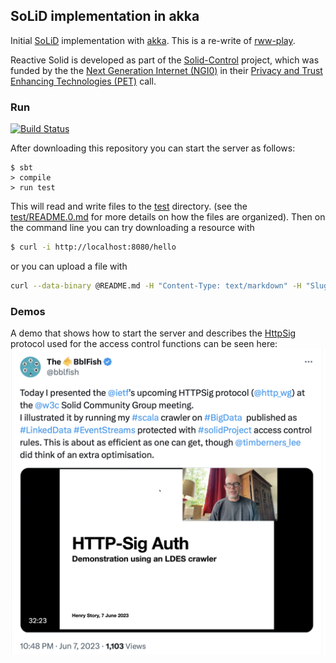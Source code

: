 ## SoLiD implementation in akka

Initial [SoLiD](https://github.com/solid/solid-spec) implementation with [akka](http://akka.io/).
This is a re-write of [rww-play](https://github.com/read-write-web/rww-play).

Reactive Solid is developed as part of the [Solid-Control](https://nlnet.nl/project/SolidControl/) project, which was funded by the the [Next Generation Internet (NGI0)](https://nlnet.nl/NGI0/) in their [Privacy and Trust Enhancing Technologies (PET)](https://nlnet.nl/PET/) call.

### Run

[![Build Status](https://www.travis-ci.com/co-operating-systems/Reactive-SoLiD.svg?branch=master)](https://www.travis-ci.com/co-operating-systems/Reactive-SoLiD)

After downloading this repository you can start the server as follows:

```
$ sbt
> compile
> run test 
```

This will read and write files to the [test](test/) directory. 
(see the [test/README.0.md](test/README.0.md) for more details on how the files are organized).
Then on the command line you can try downloading a resource with

```bash
$ curl -i http://localhost:8080/hello
```

or you can upload a file with 

```bash
curl --data-binary @README.md -H "Content-Type: text/markdown" -H "Slug: README.md" -X POST http://localhost:8080/
```

### Demos

A demo that shows how to start the server and describes the [HttpSig](https://github.com/bblfish/httpSig) protocol used for the 
access control functions can be seen here: 
[![demo of httpSig](img/HttpSigDemo.png)](https://twitter.com/bblfish/status/1666547828506742788)
